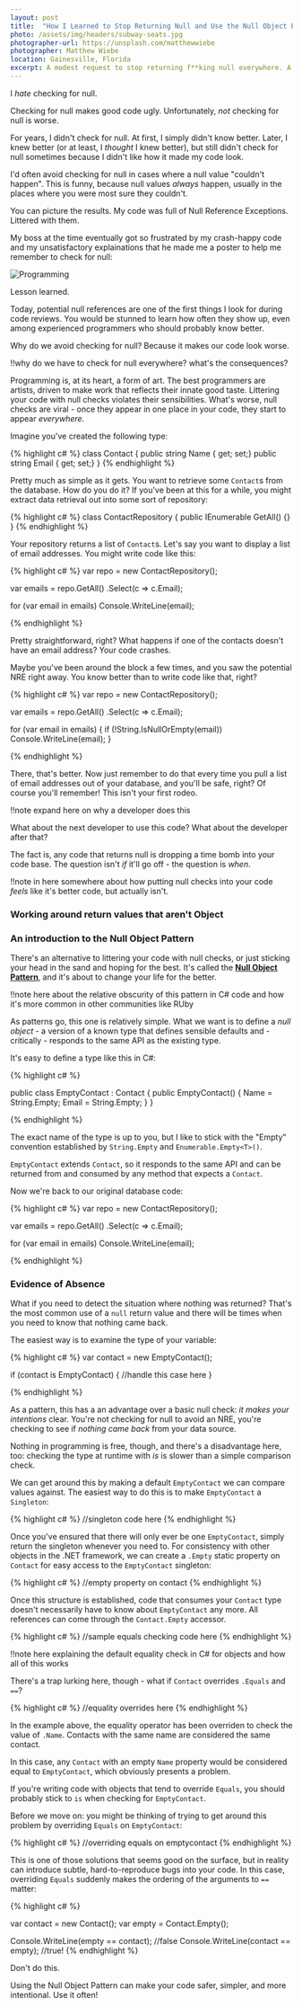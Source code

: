 ```yaml
---
layout: post
title:  "How I Learned to Stop Returning Null and Use the Null Object Pattern"
photo: /assets/img/headers/subway-seats.jpg
photographer-url: https://unsplash.com/matthewwiebe
photographer: Matthew Wiebe
location: Gainesville, Florida
excerpt: A modest request to stop returning f**king null everywhere. A presentation of potential alternatives.
---
```


I *hate* checking for null.

Checking for null makes good code ugly. Unfortunately, *not* checking for null is worse.

For years, I didn't check for null. At first, I simply didn't know better. Later, I knew better (or at least, I *thought* I knew better), but still didn't check for null sometimes because I didn't like how it made my code look.

I'd often avoid checking for null in cases where a null value "couldn't happen". This is funny, because null values *always* happen, usually in the places where you were most sure they couldn't.

You can picture the results. My code was full of Null Reference Exceptions. Littered with them.

My boss at the time eventually got so frustrated by my crash-happy code and my unsatisfactory explainations that he made me a poster to help me remember to check for null:

![Programming](/assets/img/posts/2015-4-26-stop-returning-null/programming-poster.jpg)

Lesson learned.

Today, potential null references are one of the first things I look for during code reviews. You would be stunned to learn how often they show up, even among experienced programmers who should probably know better.

Why do we avoid checking for null? Because it makes our code look worse.

!!why do we have to check for null everywhere? what's the consequences?

Programming is, at its heart, a form of art. The best programmers are artists, driven to make work that reflects their innate good taste. Littering your code with null checks violates their sensibilities. What's worse, null checks are viral - once they appear in one place in your code, they start to appear *everywhere*.

Imagine you've created the following type:

{% highlight c# %}
class Contact {
    public string Name { get; set;}
    public string Email { get; set;}
}
{% endhighlight %}

Pretty much as simple as it gets. You want to retrieve some `Contact`s from the database. How do you do it? If you've been at this for a while, you might extract data retrieval out into some sort of repository:

{% highlight c# %}
class ContactRepository {
    public IEnumerable<Contact> GetAll() {}
}
{% endhighlight %}

Your repository returns a list of `Contact`s. Let's say you want to display a list of email addresses. You might write code like this:

{% highlight c# %}
var repo = new ContactRepository();

var emails = repo.GetAll()
                 .Select(c => c.Email);

for (var email in emails)
    Console.WriteLine(email);

{% endhighlight %}

Pretty straightforward, right? What happens if one of the contacts doesn't have an email address? Your code crashes.

Maybe you've been around the block a few times, and you saw the potential NRE right away. You know better than to write code like that, right?

{% highlight c# %}
var repo = new ContactRepository();

var emails = repo.GetAll()
                 .Select(c => c.Email);

for (var email in emails) {
    if (!String.IsNullOrEmpty(email))
        Console.WriteLine(email);
}

{% endhighlight %}

There, that's better. Now just remember to do that every time you pull a list of email addresses out of your database, and you'll be safe, right? Of course you'll remember! This isn't your first rodeo.

!!note expand here on why a developer does this

What about the next developer to use this code? What about the developer after that?

The fact is, any code that returns null is dropping a time bomb into your code base. The question isn't *if* it'll go off - the question is *when*.

!!note in here somewhere about how putting null checks into your code *feels* like it's better code, but actually isn't.

### Working around return values that aren't Object

### An introduction to the Null Object Pattern

There's an alternative to littering your code with null checks, or just sticking your head in the sand and hoping for the best. It's called the **[Null Object Pattern](http://en.wikipedia.org/wiki/Null_Object_pattern)**, and it's about to change your life for the better.

!!note here about the relative obscurity of this pattern in C# code and how it's more common in other communities like RUby

As patterns go, this one is relatively simple. What we want is to define a *null object* - a version of a known type that defines sensible defaults and - critically - responds to the same API as the existing type.

It's easy to define a type like this in C#:

{% highlight c# %}

public class EmptyContact : Contact {
    public EmptyContact() {
        Name = String.Empty;
        Email = String.Empty;
    }
}

{% endhighlight %}

The exact name of the type is up to you, but I like to stick with the "Empty" convention established by `String.Empty` and `Enumerable.Empty<T>()`.

`EmptyContact` extends `Contact`, so it responds to the same API and can be returned from and consumed by any method that expects a `Contact`.

Now we're back to our original database code:

{% highlight c# %}
var repo = new ContactRepository();

var emails = repo.GetAll()
                 .Select(c => c.Email);

for (var email in emails)
    Console.WriteLine(email);

{% endhighlight %}

### Evidence of Absence

What if you need to detect the situation where nothing was returned? That's the most common use of a `null` return value and there will be times when you need to know that nothing came back.

The easiest way is to examine the type of your variable:

{% highlight c# %}
var contact = new EmptyContact();

if (contact is EmptyContact) {
    //handle this case here
}

{% endhighlight %}

As a pattern, this has a an advantage over a basic null check: *it makes your intentions* clear. You're not checking for null to avoid an NRE, you're checking to see if *nothing came back* from your data source.

Nothing in programming is free, though, and there's a disadvantage here, too: checking the type at runtime with *is* is slower than a simple comparison check.

We can get around this by making a default `EmptyContact` we can compare values against. The easiest way to do this is to make `EmptyContact` a `Singleton`:

{% highlight c# %}
//singleton code here
{% endhighlight %}

Once you've ensured that there will only ever be one `EmptyContact`, simply return the singleton whenever you need to. For consistency with other objects in the .NET framework, we can create a `.Empty` static property on `Contact` for easy access to the `EmptyContact` singleton:

{% highlight c# %}
//empty property on contact
{% endhighlight %}

Once this structure is established, code that consumes your `Contact` type doesn't necessarily have to know about `EmptyContact` any more. All references can come through the `Contact.Empty` accessor.

{% highlight c# %}
//sample equals checking code here
{% endhighlight %}

!!note here explaining the default equality check in C# for objects and how all of this works

There's a trap lurking here, though - what if `Contact` overrides `.Equals` and `==`?

{% highlight c# %}
//equality overrides here
{% endhighlight %}

In the example above, the equality operator has been overriden to check the value of `.Name`. Contacts with the same name are considered the same contact.

In this case, any `Contact` with an empty `Name` property would be considered equal to `EmptyContact`, which obviously presents a problem.

If you're writing code with objects that tend to override `Equals`, you should probably stick to `is` when checking for `EmptyContact`.

Before we move on: you might be thinking of trying to get around this problem by overriding `Equals` on `EmptyContact`:

{% highlight c# %}
//overriding equals on emptycontact
{% endhighlight %}

This is one of those solutions that seems good on the surface, but in reality can introduce subtle, hard-to-reproduce bugs into your code. In this case, overriding `Equals` suddenly makes the ordering of the arguments to `==` matter:

{% highlight c# %}

var contact = new Contact();
var empty = Contact.Empty();

Console.WriteLine(empty == contact); //false
Console.WriteLine(contact == empty); //true!
{% endhighlight %}

Don't do this.

Using the Null Object Pattern can make your code safer, simpler, and more intentional. Use it often!
